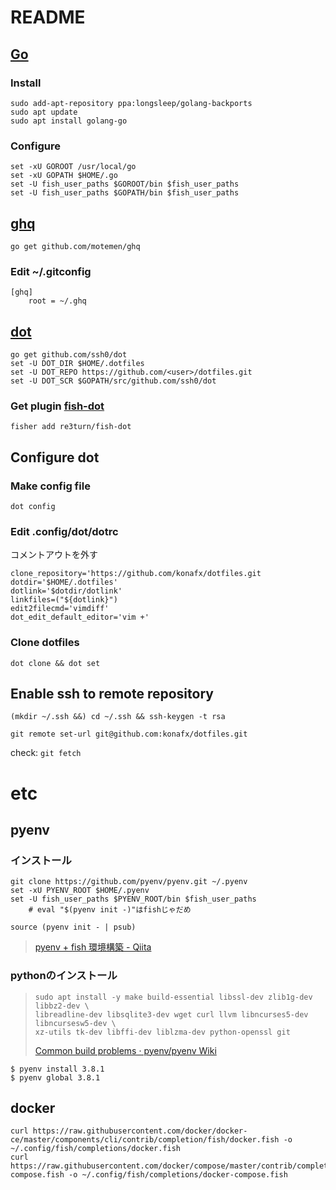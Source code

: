 # README
## [Go](https://github.com/golang/go)
### Install
```
sudo add-apt-repository ppa:longsleep/golang-backports
sudo apt update
sudo apt install golang-go
```

### Configure
```
set -xU GOROOT /usr/local/go
set -xU GOPATH $HOME/.go
set -U fish_user_paths $GOROOT/bin $fish_user_paths
set -U fish_user_paths $GOPATH/bin $fish_user_paths
```

## [ghq](https://github.com/motemen/ghq)
```
go get github.com/motemen/ghq
```

### Edit ~/.gitconfig
``` .gitconfig
[ghq]
    root = ~/.ghq
```

## [dot](https://github.com/ssh0/dot)
```
go get github.com/ssh0/dot
set -U DOT_DIR $HOME/.dotfiles
set -U DOT_REPO https://github.com/<user>/dotfiles.git
set -U DOT_SCR $GOPATH/src/github.com/ssh0/dot
```

### Get plugin [fish-dot](https://github.com/re3turn/fish-dot)
```
fisher add re3turn/fish-dot
```

## Configure dot
### Make config file
```
dot config
```

### Edit .config/dot/dotrc
コメントアウトを外す
```
clone_repository='https://github.com/konafx/dotfiles.git
dotdir='$HOME/.dotfiles'
dotlink='$dotdir/dotlink'
linkfiles=("${dotlink}")
edit2filecmd='vimdiff'
dot_edit_default_editor='vim +'
```

### Clone dotfiles
```
dot clone && dot set
```

## Enable ssh to remote repository
```
(mkdir ~/.ssh &&) cd ~/.ssh && ssh-keygen -t rsa
```

```
git remote set-url git@github.com:konafx/dotfiles.git
```

check: `git fetch`

# etc
## pyenv
### インストール
```
git clone https://github.com/pyenv/pyenv.git ~/.pyenv
set -xU PYENV_ROOT $HOME/.pyenv
set -U fish_user_paths $PYENV_ROOT/bin $fish_user_paths
    # eval "$(pyenv init -)"はfishじゃだめ
```

``` fish:.config/fish/config.fish
source (pyenv init - | psub)
```
> [pyenv + fish 環境構築 - Qiita](https://qiita.com/tkmpypy/items/9bd9692ad44dcd5710da)

### pythonのインストール
> ```
> sudo apt install -y make build-essential libssl-dev zlib1g-dev libbz2-dev \
> libreadline-dev libsqlite3-dev wget curl llvm libncurses5-dev libncursesw5-dev \
> xz-utils tk-dev libffi-dev liblzma-dev python-openssl git
> ```
> [Common build problems · pyenv/pyenv Wiki](https://github.com/pyenv/pyenv/wiki/Common-build-problems)

```
$ pyenv install 3.8.1
$ pyenv global 3.8.1
```

## docker
```
curl https://raw.githubusercontent.com/docker/docker-ce/master/components/cli/contrib/completion/fish/docker.fish -o ~/.config/fish/completions/docker.fish
curl https://raw.githubusercontent.com/docker/compose/master/contrib/completion/fish/docker-compose.fish -o ~/.config/fish/completions/docker-compose.fish
```
